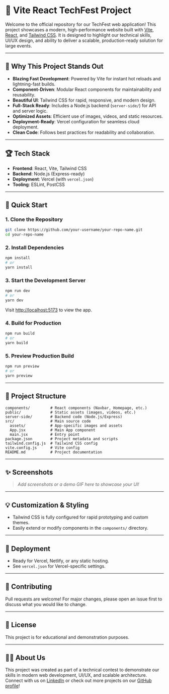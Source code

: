 # 🚀 Vite React TechFest Project

Welcome to the official repository for our TechFest web application! This project showcases a modern, high-performance website built with [Vite](https://vitejs.dev/), [React](https://react.dev/), and [Tailwind CSS](https://tailwindcss.com/). It is designed to highlight our technical skills, UI/UX design, and ability to deliver a scalable, production-ready solution for large events.

---

## 🌟 Why This Project Stands Out

- **Blazing Fast Development**: Powered by Vite for instant hot reloads and lightning-fast builds.
- **Component-Driven**: Modular React components for maintainability and reusability.
- **Beautiful UI**: Tailwind CSS for rapid, responsive, and modern design.
- **Full-Stack Ready**: Includes a Node.js backend (`server-side/`) for API and server logic.
- **Optimized Assets**: Efficient use of images, videos, and static resources.
- **Deployment-Ready**: Vercel configuration for seamless cloud deployment.
- **Clean Code**: Follows best practices for readability and collaboration.

---

## 🏆 Tech Stack

- **Frontend**: React, Vite, Tailwind CSS
- **Backend**: Node.js (Express-ready)
- **Deployment**: Vercel (with `vercel.json`)
- **Tooling**: ESLint, PostCSS

---

## 🚦 Quick Start

### 1. Clone the Repository

```bash
git clone https://github.com/your-username/your-repo-name.git
cd your-repo-name
```

### 2. Install Dependencies

```bash
npm install
# or
yarn install
```

### 3. Start the Development Server

```bash
npm run dev
# or
yarn dev
```

Visit [http://localhost:5173](http://localhost:5173) to view the app.

### 4. Build for Production

```bash
npm run build
# or
yarn build
```

### 5. Preview Production Build

```bash
npm run preview
# or
yarn preview
```

---

## 📁 Project Structure

```
components/         # React components (Navbar, Homepage, etc.)
public/             # Static assets (images, videos, etc.)
server-side/        # Backend code (Node.js/Express)
src/                # Main source code
  assets/           # App-specific images and assets
  App.jsx           # Main App component
  main.jsx          # Entry point
package.json        # Project metadata and scripts
tailwind.config.js  # Tailwind CSS config
vite.config.js      # Vite config
README.md           # Project documentation
```

---

## ✨ Screenshots

> _Add screenshots or a demo GIF here to showcase your UI!_

---

## 💡 Customization & Styling

- Tailwind CSS is fully configured for rapid prototyping and custom themes.
- Easily extend or modify components in the `components/` directory.

---

## 🚀 Deployment

- Ready for Vercel, Netlify, or any static hosting.
- See `vercel.json` for Vercel-specific settings.

---

## 🤝 Contributing

Pull requests are welcome! For major changes, please open an issue first to discuss what you would like to change.

---

## 📜 License

This project is for educational and demonstration purposes.

---

## 🙋‍♂️ About Us

This project was created as part of a technical contest to demonstrate our skills in modern web development, UI/UX, and scalable architecture. Connect with us on [LinkedIn](https://www.linkedin.com/) or check out more projects on our [GitHub profile](https://github.com/your-username)!
